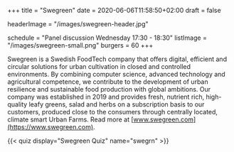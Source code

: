 +++
title = "Swegreen"
date = 2020-06-06T11:58:50+02:00
draft = false

headerImage = "/images/swegreen-header.jpg"

schedule = "Panel discussion Wednesday 17:30 - 18:30"
listImage = "/images/swegreen-small.png"
burgers = 60
+++

Swegreen is a Swedish FoodTech company that offers digital, efficient and circular solutions
for urban cultivation in closed and controlled environments. By combining computer science,
advanced technology and agricultural competence, we contribute to the development of urban
resilience and sustainable food production with global ambitions. Our company was established
in 2019 and provides fresh, nutrient rich, high-quality leafy greens, salad and herbs on a
subscription basis to our customers, produced close to the consumers through centrally located,
climate smart Urban Farms. Read more at [www.swegreen.com](https://www.swegreen.com).

{{< quiz display="Swegreen Quiz" name="swegrn" >}}
